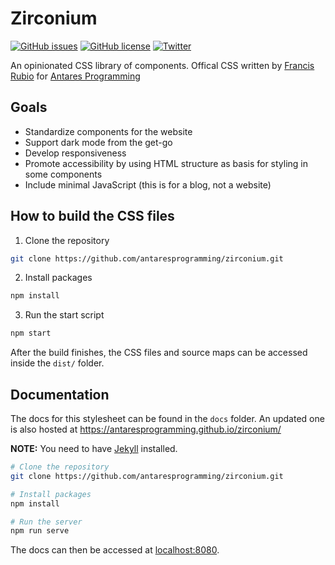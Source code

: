 # Zirconium

[![GitHub issues](https://img.shields.io/github/issues/antaresprogramming/zirconium)](https://github.com/antaresprogramming/zirconium/issues)
[![GitHub license](https://img.shields.io/github/license/antaresprogramming/zirconium)](https://github.com/antaresprogramming/zirconium/blob/main/LICENSE)
[![Twitter](https://img.shields.io/twitter/url?style=social&url=https%3A%2F%2Fgithub.com%2Fantaresprogramming%2Fzirconium)](https://twitter.com/intent/tweet?text=Wow:&url=https%3A%2F%2Fgithub.com%2Fantaresprogramming%2Fzirconium)

An opinionated CSS library of components. Offical CSS written by [Francis Rubio](https://github.com/maniczirconium/maniczirconium) for [Antares Programming](https://antaresprogramming.github.io/)

## Goals
- Standardize components for the website
- Support dark mode from the get-go
- Develop responsiveness
- Promote accessibility by using HTML structure as basis for styling in some components
- Include minimal JavaScript (this is for a blog, not a website)

## How to build the CSS files
1. Clone the repository
```bash
git clone https://github.com/antaresprogramming/zirconium.git
```

2. Install packages
```bash
npm install
```

3. Run the start script
```bash
npm start
```

After the build finishes, the CSS files and source maps can be accessed inside the `dist/` folder.

## Documentation
The docs for this stylesheet can be found in the `docs` folder. An updated one is also hosted at https://antaresprogramming.github.io/zirconium/

**NOTE:** You need to have [Jekyll](https://jekyllrb.com/) installed.

```bash
# Clone the repository
git clone https://github.com/antaresprogramming/zirconium.git

# Install packages
npm install

# Run the server
npm run serve
```

The docs can then be accessed at [localhost:8080](http://localhost:8080).
